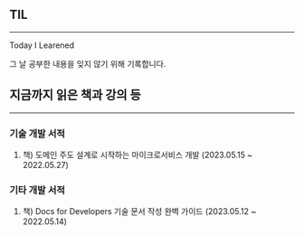 ## TIL

---

Today I Learened

그 날 공부한 내용을 잊지 않기 위해 기록합니다.

## 지금까지 읽은 책과 강의 등
--- 

### **기술 개발 서적**

1. 책) 도메인 주도 설계로 시작하는 마이크로서비스 개발 (2023.05.15 ~ 2022.05.27)


### **기타 개발 서적**

1. 책) Docs for Developers 기술 문서 작성 완벽 가이드 (2023.05.12 ~ 2022.05.14)
